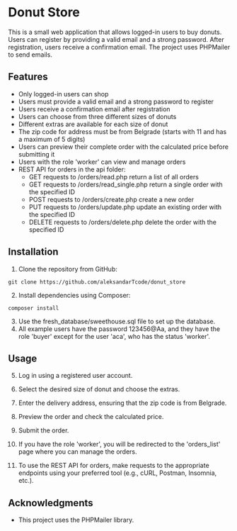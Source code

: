 # Donut Store

This is a small web application that allows logged-in users to buy donuts. Users can register by providing a valid email and a strong password. After registration, users receive a confirmation email. The project uses PHPMailer to send emails.

## Features

* Only logged-in users can shop
* Users must provide a valid email and a strong password to register
* Users receive a confirmation email after registration
* Users can choose from three different sizes of donuts
* Different extras are available for each size of donut
* The zip code for address must be from Belgrade (starts with 11 and has a maximum of 5 digits)
* Users can preview their complete order with the calculated price before submitting it
* Users with the role 'worker' can view and manage orders
* REST API for orders in the api folder:
  * GET requests to /orders/read.php return a list of all orders
  * GET requests to /orders/read_single.php return a single order with the specified ID
  * POST requests to /orders/create.php create a new order
  * PUT requests to /orders/update.php update an existing order with the specified ID
  * DELETE requests to /orders/delete.php delete the order with the specified ID

## Installation

1. Clone the repository from GitHub:
```
git clone https://github.com/aleksandarTcode/donut_store
```
2. Install dependencies using Composer:
```
composer install
```
3. Use the fresh_database/sweethouse.sql file to set up the database.
4. All example users have the password 123456@Aa, and they have the role 'buyer' except for the user 'aca', who has the status 'worker'.

## Usage 

5. Log in using a registered user account.

6. Select the desired size of donut and choose the extras.

7. Enter the delivery address, ensuring that the zip code is from Belgrade.

8. Preview the order and check the calculated price.

9. Submit the order.

10. If you have the role 'worker', you will be redirected to the 'orders_list' page where you can manage the orders.

11. To use the REST API for orders, make requests to the appropriate endpoints using your preferred tool (e.g., cURL, Postman, Insomnia, etc.).

## Acknowledgments
* This project uses the PHPMailer library.